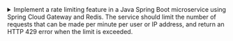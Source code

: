 <details>
  <summary>Implement a rate limiting feature in a Java Spring Boot microservice using Spring Cloud Gateway and Redis. The service should limit the number of requests that can be made per minute per user or IP address, and return an HTTP 429 error when the limit is exceeded.</summary>
  
  Step 1: Add Spring Cloud Gateway and Redis to Your Project
  To add Spring Cloud Gateway and Redis to your project, you will need to add the following dependencies to your pom.xml file:

  ```xml
  <dependency>
    <groupId>org.springframework.cloud</groupId>
    <artifactId>spring-cloud-starter-gateway</artifactId>
  </dependency>

  <dependency>
    <groupId>org.springframework.boot</groupId>
    <artifactId>spring-boot-starter-data-redis</artifactId>
  </dependency>
  ```

  Once you have added the dependencies, you will need to configure your Redis connection in your application.properties file:

  ```java
  spring.redis.host=localhost
  spring.redis.port=6379
  ```

  Step 2: Configure Spring Cloud Gateway to Implement Rate Limiting
  To configure Spring Cloud Gateway to implement rate limiting, you will need to create a new class that extends AbstractGatewayFilterFactory. This class will handle the rate limiting logic for incoming requests.

  Here is an example implementation:

  ```java
  public class RateLimitByIpGatewayFilterFactory extends AbstractGatewayFilterFactory<RateLimitByIpGatewayFilterFactory.Config> {
      private final RedisTemplate<String, String> redisTemplate;

      public RateLimitByIpGatewayFilterFactory(RedisTemplate<String, String> redisTemplate) {
          super(Config.class);
          this.redisTemplate = redisTemplate;
      }

      @Override
      public GatewayFilter apply(Config config) {
          return (exchange, chain) -> {
              String ip = exchange.getRequest().getRemoteAddress().getAddress().getHostAddress();
              String key = "rate-limit:" + ip;
              BoundValueOperations<String, String> ops = redisTemplate.boundValueOps(key);

              ops.increment(1);
              ops.expire(config.getDuration());

              if (ops.get() != null && Integer.parseInt(ops.get()) > config.getLimit()) {
                  exchange.getResponse().setStatusCode(HttpStatus.TOO_MANY_REQUESTS);
                  return exchange.getResponse().setComplete();
              }
              return chain.filter(exchange);
          };
      }

      public static class Config {
          private int limit;
          private Duration duration;

          public int getLimit() {
              return limit;
          }

          public void setLimit(int limit) {
              this.limit = limit;
          }

          public Duration getDuration() {
              return duration;
          }

          public void setDuration(Duration duration) {
              this.duration = duration;
          }
      }
  }
  ```

  This class extends AbstractGatewayFilterFactory and implements the apply method to handle incoming requests. The apply method retrieves the IP address of the request, creates a Redis key based on the IP address, and increments the Redis value for the key by 1. If the Redis value exceeds the specified limit, the method sets the HTTP status code to 429 and returns a response.

  Step 3: Configure Your Gateway to Use the Rate Limiting Filter
  To configure your gateway to use the rate limiting filter, you will need to create a new bean that returns a RateLimitByIpGatewayFilterFactory instance:

  Step 4: Configure the Route for Your Service
  To configure the route for your service, you will need to create a new bean that returns a RouteLocator instance. This instance defines the route for your service and applies the rate limiting filter to incoming requests.

  Here is an example implementation:

  ```java
  @Configuration
  public class GatewayConfiguration {
  @Bean
  public RouteLocator customRouteLocator(RouteLocatorBuilder builder, RateLimitByIpGatewayFilterFactory rateLimiter) {
      return builder.routes()
              .route("my_service_route", r -> r.path("/my-service/**")
                      .filters(f -> f.filter(rateLimiter))
                      .uri("http://localhost:8080"))
              .build();
  }

  }
  ```

  In this example, we define a new route for our service that applies the rate limiting filter to incoming requests. The filter is applied to any requests that match the path /my-service/**, and the route forwards requests to a service running on **[http://localhost:8080](http://localhost:8080/)**.

  Step 5: Test Your Rate Limiting Feature
  To test your rate limiting feature, you can use a tool like Apache JMeter to simulate multiple requests to your service. You should see that requests are limited to the specified rate, and that requests exceeding the limit return an HTTP 429 error.
</details>